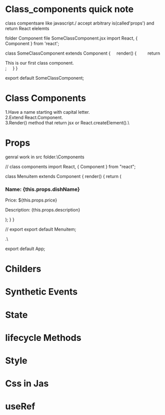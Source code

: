 # Class_components quick note
class compentsare like javascript./ accept arbitrary is(called'props') and return React elelemts

folder Component
file SomeClassComponent.jsx
import React, { Component } from 'react';
    
    
class SomeClassComponent extends Component {
    render() {
        return <div>This is our first class component.</div>;
    }
}
    
export default SomeClassComponent;





# Class Components
1.Have a name starting with capital letter.\
2.Extend React.Component.\
3.Render() method that return jsx or React.createElement().\





# Props
genral work in src 
folder.\Components

// class components
import React, { Component } from "react";

class Menuitem extends Component {
  render() {
    return (
      <div className="item">
        <h3>Name: {this.props.dishName}</h3>
        <p>Price: ${this.props.price}</p>
        <p>Description: {this.props.description}</p>
      </div>
    );
  }
}

// export 
export default Menuitem;


.\
<!-- App.js
import logo from './logo.svg';
import './App.css';
import Menuitem from './Components/MenuItem';
function App() {
  return (
    <div className="App">
      <h1>Dojo Dinner Menu</h1>
      <Menuitem
        dishName={"Basile Calamari-Thai"}
        price={12.0}
        description={"Fried sequid tho"}
      ></Menuitem>
      <Menuitem
        dishName={"Strogonoff"}
        price={15.0}
        description={"Pasta tho"}
      ></Menuitem>
      <Menuitem
        dishName={"Buffalo Wings"}
        price={8.0}
        description={'Its fried sequid with basil and Thai spices'}
      ></Menuitem>
    </div>
  );
} -->

export default App;









# Childers





# Synthetic Events








# State






# lifecycle Methods








# Style



# Css in Jas







# useRef
